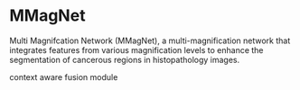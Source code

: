 # MMagNet
Multi Magnifcation Network (MMagNet),  a multi-magnification network that integrates features from various magnification levels to enhance the  segmentation of cancerous regions in histopathology images.

context aware fusion module
